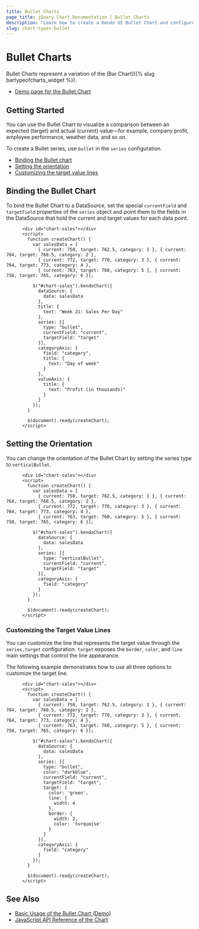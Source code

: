 ```yaml
---
title: Bullet Charts
page_title: jQuery Chart Documentation | Bullet Charts
description: "Learn how to create a Kendo UI Bullet Chart and configure its options."
slug: chart-types-bullet
---
```


# Bullet Charts

Bullet Charts represent a variation of the [Bar Chart]({% slug bartypeofcharts_widget %}).

* [Demo page for the Bullet Chart](https://demos.telerik.com/kendo-ui/bullet-charts/index)

## Getting Started

You can use the Bullet Chart to visualize a comparison between an expected (target) and actual (current) value&mdash;for example, company profit, employee performance, weather data, and so on.

To create a Bullet series, use `bullet` in the `series` configuration.

* [Binding the Bullet chart](#binding-the-bullet-chart)
* [Setting the orientation](#setting-the-orientation)
* [Customizing the target value lines](#customizing-the-target-value-lines)

## Binding the Bullet Chart

To bind the Bullet Chart to a DataSource, set the special `currentField` and `targetField` properties of the `series` object and point them to the fields in the DataSource that hold the current and target values for each data point.

```dojo
      <div id="chart-sales"></div>
      <script>
        function createChart() {
          var salesData = [
            { current: 750, target: 762.5, category: 1 }, { current: 764, target: 768.5, category: 2 },
            { current: 772, target: 770, category: 3 }, { current: 764, target: 773, category: 4 },
            { current: 763, target: 760, category: 5 }, { current: 758, target: 765, category: 6 }];

          $("#chart-sales").kendoChart({
            dataSource: {
              data: salesData
            },
            title: {
              text: "Week 21: Sales Per Day"
            },
            series: [{
              type: "bullet",
              currentField: "current",
              targetField: "target"
            }],
            categoryAxis: {
              field: "category",
              title: {
                text: "Day of week"
              }
            },
            valueAxis: {
              title: {
                text: "Profit (in thousands)"
              }
            }
          });
        }

        $(document).ready(createChart);
      </script>
```

## Setting the Orientation

You can change the orientation of the Bullet Chart by setting the series type to `verticalBullet`.

```dojo
      <div id="chart-sales"></div>
      <script>
        function createChart() {
          var salesData = [
            { current: 750, target: 762.5, category: 1 }, { current: 764, target: 768.5, category: 2 },
            { current: 772, target: 770, category: 3 }, { current: 764, target: 773, category: 4 },
            { current: 763, target: 760, category: 5 }, { current: 758, target: 765, category: 6 }];

          $("#chart-sales").kendoChart({
            dataSource: {
              data: salesData
            },
            series: [{
              type: "verticalBullet",
              currentField: "current",
              targetField: "target"
            }],
            categoryAxis: {
              field: "category"
            }
          });
        }

        $(document).ready(createChart);
      </script>
```

### Customizing the Target Value Lines

You can customize the line that represents the target value through the `series.target` configuration. `target` exposes the `border`, `color`, and `line` main settings that control the line appearance.

The following example demonstrates how to use all three options to customize the target line.

```dojo
      <div id="chart-sales"></div>
      <script>
        function createChart() {
          var salesData = [
            { current: 750, target: 762.5, category: 1 }, { current: 764, target: 768.5, category: 2 },
            { current: 772, target: 770, category: 3 }, { current: 764, target: 773, category: 4 },
            { current: 763, target: 760, category: 5 }, { current: 758, target: 765, category: 6 }];

          $("#chart-sales").kendoChart({
            dataSource: {
              data: salesData
            },
            series: [{
              type: "bullet",
              color: "darkblue",
              currentField: "current",
              targetField: "target",
              target: {
                color: 'green',
                line: {
                  width: 4
                },
                border: {
                  width: 2,
                  color: 'turquoise'
                }
              }
            }],
            categoryAxis: {
              field: "category"
            }
          });
        }

        $(document).ready(createChart);
      </script>
```

## See Also

* [Basic Usage of the Bullet Chart (Demo)](https://demos.telerik.com/kendo-ui/bullet-charts/index)
* [JavaScript API Reference of the Chart](/api/javascript/dataviz/ui/chart)
